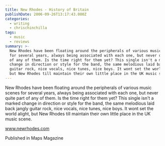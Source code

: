 ```yaml
---
title: New Rhodes - History of Britain
publishDate: 2006-09-26T13:17:43.000Z
categories:
  - writing
  - chrischinchilla
tags:
  - music
  - reviews
summary: >-
  New Rhodes have been floating around the peripherals of various music scenes
  for several years, always being associated with each one, but never quite part
  of any of them. Is the time right for them yet? This single isn't a marked
  change in direction or style for the band, the same melodious laid back jangly
  guitar rock, nice vocals, nice tunes, nice boys. It wont set the world alight,
  but New Rhodes till maintain their own little place in the UK music scene.
---
```


New Rhodes have been floating around the peripherals of various music scenes for several years, always being associated with each one, but never quite part of any of them. Is the time right for them yet? This single isn't a marked change in direction or style for the band, the same melodious laid back jangly guitar rock, nice vocals, nice tunes, nice boys. It wont set the world alight, but New Rhodes till maintain their own little place in the UK music scene.

<a href='https://www.newrhodes.com' target='_blank'>www.newrhodes.com</a>

Published in Maps Magazine
